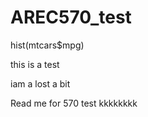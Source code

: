 # AREC570_test
hist(mtcars$mpg)


this is a test



iam a lost a bit 


Read me for 570 test kkkkkkkk